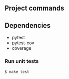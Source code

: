 ## Project commands

## Dependencies

-   pytest
-   pytest-cov
-   coverage

### Run unit tests

```bash
$ make test
```
